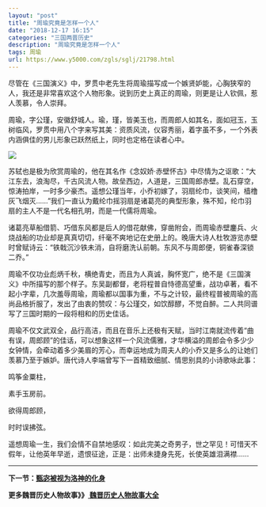 ```yaml
---
layout: "post"
title: "周瑜究竟是怎样一个人"
date: "2018-12-17 16:15"
categories: "三国两晋历史"
description: "周瑜究竟是怎样一个人"
tags: 周瑜
url: https://www.y5000.com/zgls/sglj/21798.html
---
```






尽管在《三国演义》中，罗贯中老先生将周瑜描写成一个嫉贤妒能，心胸狭窄的人，我还是非常喜欢这个人物形象。说到历史上真正的周瑜，则更是让人钦佩，惹人羡慕，令人崇拜。

周瑜，字公瑾，安徽舒城人。瑜，瑾，皆美玉也，而周郎人如其名，面如冠玉，玉树临风，罗贯中用八个字来写其美：资质风流，仪容秀丽，着字虽不多，一个外表内涵俱佳的男儿形象已跃然纸上，同时也定格在读者心中。

![](https://img.y5000.com/uploads/allimg/170522/8-1F5221I622422.jpg)

苏轼也是极为欣赏周瑜的，他在其名作《念奴娇·赤壁怀古》中尽情为之讴歌：“大江东去，浪淘尽，千古风流人物。故垒西边，人道是，三国周郎赤壁。乱石穿空，惊涛拍岸，一时多少豪杰。遥想公瑾当年，小乔初嫁了，羽扇纶巾，谈笑间，樯橹灰飞烟灭……”我们一直认为戴纶巾摇羽扇是诸葛亮的典型形象，殊不知，纶巾羽扇的主人不是一代名相孔明，而是一代儒将周瑜。

诸葛亮草船借箭、巧借东风都是后人的借花献佛，穿凿附会，而周瑜赤壁鏖兵、火烧战船的功业却是真真切切，纤毫不爽地记在史册上的。晚唐大诗人杜牧游览赤壁时曾赋诗云：“铁戟沉沙铁未消，自将磨洗认前朝。东风不与周郎便，铜雀春深锁二乔。”

周瑜不仅功业彪炳千秋，横绝青史，而且为人真诚，胸怀宽广，绝不是《三国演义》中所描写的那个样子。东吴副都督，老将程普自恃德高望重，战功卓著，看不起小字辈，几次羞辱周瑜，周瑜都以国事为重，不与之计较，最终程普被周瑜的高尚品格折服了，发出了由衷的赞叹：与公瑾交，如饮醇醪，不觉自醉。二人共同谱写了三国时期的一段将相和的历史佳话。

周瑜不仅文武双全，品行高洁，而且在音乐上还极有天赋，当时江南就流传着“曲有误，周郎顾”的佳话，可以想象这样一个风流儒雅，才华横溢的周郎会令多少少女钟情，会牵动着多少美眉的芳心，而幸运地成为周夫人的小乔又是多么的让她们羡慕乃至于嫉妒。唐代诗人李端曾写下一首精致细腻、情思别具的小诗歌咏此事：

鸣筝金粟柱，

素手玉房前。

欲得周郎顾，

时时误拂弦。

遥想周瑜一生，我们会情不自禁地感叹：如此完美之奇男子，世之罕见！可惜天不假年，让他英年早逝，遗恨征途，正是：出师未捷身先死，长使英雄泪满襟……

* * *

**下一节：[甄宓被视为洛神的化身](https://www.y5000.com/zgls/sglj/21799.html)**

**更多魏晋历史人物故事》》[ 魏晋历史人物故事大全](https://www.y5000.com/zgls/sglj/21812.html)**
